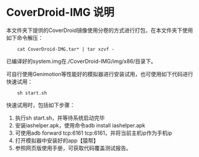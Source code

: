 # CoverDroid-IMG 说明
本文件夹下提供的CoverDroid镜像使用分卷的方式进行打包，在本文件夹下使用如下命令解压：

        cat CoverDroid-IMG.tar* | tar xzvf -

已编译好的system.img在./CoverDroid-IMG/img/x86/目录下。

可自行使用Genimotion等性能好的模拟器进行安装试用，也可使用如下代码进行快速试用：

        sh start.sh

快速试用时，包括如下步骤：
1. 执行sh start.sh，并等待系统启动完毕
2. 安装iashelper.apk，使用命令adb install iashelper.apk
3. 可使用adb forward tcp:6161 tcp:6161，并将当前主机ip作为手机ip
4. 打开模拟器中安装好的app【猿帮】
5. 参照网页版使用手册，可获取代码覆盖测试报告。
